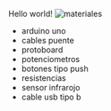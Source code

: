 Hello world!
![materiales](./materiales.jpg)
* arduino uno
* cables puente
* protoboard
* potenciometros
* botones tipo push
* resistencias
* sensor infrarojo
* cable usb tipo b
